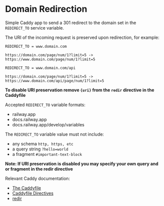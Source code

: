 # Domain Redirection

Simple Caddy app to send a 301 redirect to the domain set in the `REDIRECT_TO` service variable.

The URI of the incoming request is preserved upon redirection, for example:

```
REDIRECT_TO = www.domain.com

https://domain.com/page/num/1?limit=5 -> https://www.domain.com/page/num/1?limit=5
```
```
REDIRECT_TO = www.domain.com/api

https://domain.com/page/num/1?limit=5 -> https://www.domain.com/api/page/num/1?limit=5
```

**To disable URI preservation remove `{uri}` from the `redir` directive in the Caddyfile** 

Accepted `REDIRECT_TO` variable formats:

- railway.app
- docs.railway.app
- docs.railway.app/develop/variables

The `REDIRECT_TO` variable value must not include:
- any schema `http, https, etc`
- a query string `?hello=world`
- a fragment `#important-text-block`

**Note: If URI preservation is disabled you may specify your own query and or fragment in the redir directive**

Relevant Caddy documentation:

- [The Caddyfile](https://caddyserver.com/docs/caddyfile)
- [Caddyfile Directives](https://caddyserver.com/docs/caddyfile/directives)
- [redir](https://caddyserver.com/docs/caddyfile/directives/redir)
